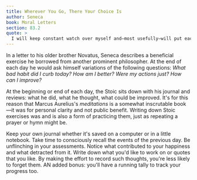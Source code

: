 ```yaml
---
title: Wherever You Go, There Your Choice Is
author: Seneca
book: Moral Letters
section: 83.2
quote: >
  I will keep constant watch over myself and—most usefully—will put each day up for review. For this is what makes us evil—that none of us looks back upon our own lives. We reflect upon only that which we are about to do. And yet our plans for the future descend from the past.
---
```


In a letter to his older brother Novatus, Seneca describes a beneficial exercise he borrowed from another prominent philosopher. At the end of each day he would ask himself variations of the following questions: _What bad habit did I curb today? How am I better? Were my actions just? How can I improve?_

At the beginning or end of each day, the Stoic sits down with his journal and reviews: what he did, what he thought, what could be improved. It's for this reason that Marcus Aurelius's _meditations_ is a somewhat inscrutable book—it was for personal clarity and not public benefit. Writing down Stoic exercises was and is also a form of practicing them, just as repeating a prayer or hymn might be.

Keep your own journal whether it's saved on a computer or in a little notebook. Take time to consciously recall the events of the previous day. Be unflinching in your assessments. Notice what contributed to your happiness and what detracted from it. Write down what you'd like to work on or quotes that you like. By making the effort to record such thoughts, you're less likely to forget them. AN added bonus: you'll have a running tally to track your progress too.
